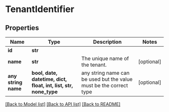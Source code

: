 # TenantIdentifier


## Properties
Name | Type | Description | Notes
------------ | ------------- | ------------- | -------------
**id** | **str** |  | 
**name** | **str** | The unique name of the tenant. | [optional] 
**any string name** | **bool, date, datetime, dict, float, int, list, str, none_type** | any string name can be used but the value must be the correct type | [optional]

[[Back to Model list]](../README.md#documentation-for-models) [[Back to API list]](../README.md#documentation-for-api-endpoints) [[Back to README]](../README.md)



